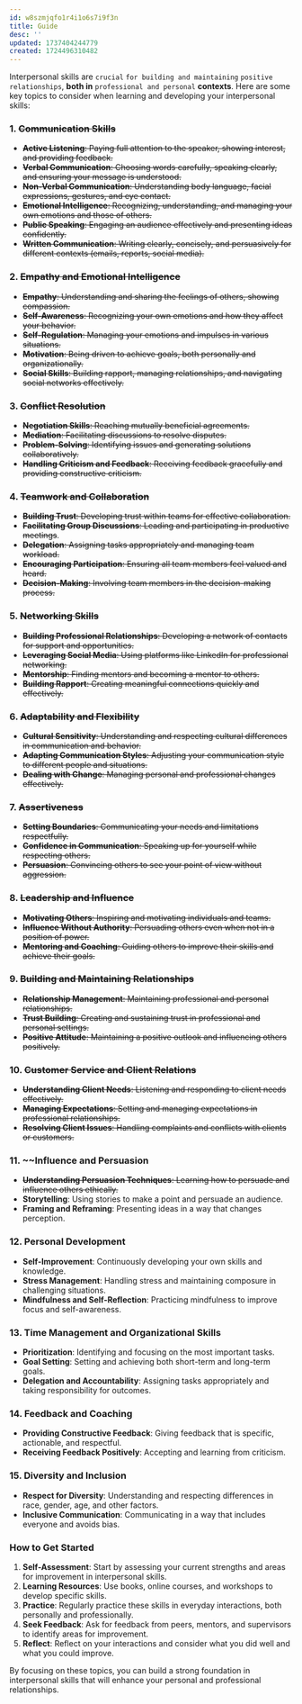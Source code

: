 ```yaml
---
id: w8szmjqfo1r4i1o6s7i9f3n
title: Guide
desc: ''
updated: 1737404244779
created: 1724496310482
---
```


Interpersonal skills are `crucial` `for building and maintaining` `positive relationships`, **both in** `professional and personal` **contexts**. Here are some key topics to consider when learning and developing your interpersonal skills:

### 1. ~~**Communication Skills**~~
   - ~~**Active Listening**: Paying full attention to the speaker, showing interest, and providing feedback.~~
   - ~~**Verbal Communication**: Choosing words carefully, speaking clearly, and ensuring your message is understood.~~
   - ~~**Non-Verbal Communication**: Understanding body language, facial expressions, gestures, and eye contact.~~
   - ~~**Emotional Intelligence**: Recognizing, understanding, and managing your own emotions and those of others.~~
   - ~~**Public Speaking**: Engaging an audience effectively and presenting ideas confidently.~~
   - ~~**Written Communication**: Writing clearly, concisely, and persuasively for different contexts (emails, reports, social media).~~

### 2. ~~**Empathy and Emotional Intelligence**~~
   - ~~**Empathy**: Understanding and sharing the feelings of others, showing compassion.~~
   - ~~**Self-Awareness**: Recognizing your own emotions and how they affect your behavior.~~
   - ~~**Self-Regulation**: Managing your emotions and impulses in various situations.~~
   - ~~**Motivation**: Being driven to achieve goals, both personally and organizationally.~~
   - ~~**Social Skills**: Building rapport, managing relationships, and navigating social networks effectively.~~

### 3. ~~**Conflict Resolution**~~
   - ~~**Negotiation Skills**: Reaching mutually beneficial agreements.~~
   - ~~**Mediation**: Facilitating discussions to resolve disputes.~~
   - ~~**Problem-Solving**: Identifying issues and generating solutions collaboratively.~~
   - ~~**Handling Criticism and Feedback**: Receiving feedback gracefully and providing constructive criticism.~~

### 4. ~~**Teamwork and Collaboration**~~
   - ~~**Building Trust**: Developing trust within teams for effective collaboration.~~
   - ~~**Facilitating Group Discussions**: Leading and participating in productive meetings~~.
   - ~~**Delegation**: Assigning tasks appropriately and managing team workload.~~
   - ~~**Encouraging Participation**: Ensuring all team members feel valued and heard.~~
   - ~~**Decision-Making**: Involving team members in the decision-making process.~~

### 5. ~~**Networking Skills**~~
   - ~~**Building Professional Relationships**: Developing a network of contacts for support and opportunities.~~
   - ~~**Leveraging Social Media**: Using platforms like LinkedIn for professional networking.~~
   - ~~**Mentorship**: Finding mentors and becoming a mentor to others.~~
   - ~~**Building Rapport**: Creating meaningful connections quickly and effectively.~~

### 6. ~~**Adaptability and Flexibility**~~
   - ~~**Cultural Sensitivity**: Understanding and respecting cultural differences in communication and behavior.~~
   - ~~**Adapting Communication Styles**: Adjusting your communication style to different people and situations.~~
   - ~~**Dealing with Change**: Managing personal and professional changes effectively.~~

### 7. ~~**Assertiveness**~~
   - ~~**Setting Boundaries**: Communicating your needs and limitations respectfully.~~
   - ~~**Confidence in Communication**: Speaking up for yourself while respecting others.~~
   - ~~**Persuasion**: Convincing others to see your point of view without aggression.~~

### 8. ~~**Leadership and Influence**~~
   - ~~**Motivating Others**: Inspiring and motivating individuals and teams.~~
   - ~~**Influence Without Authority**: Persuading others even when not in a position of power.~~
   - ~~**Mentoring and Coaching**: Guiding others to improve their skills and achieve their goals.~~

### 9. ~~**Building and Maintaining Relationships**~~
   - ~~**Relationship Management**: Maintaining professional and personal relationships.~~
   - ~~**Trust Building**: Creating and sustaining trust in professional and personal settings.~~
   - ~~**Positive Attitude**: Maintaining a positive outlook and influencing others positively.~~

### 10. ~~**Customer Service and Client Relations**~~
   - ~~**Understanding Client Needs**: Listening and responding to client needs effectively.~~
   - ~~**Managing Expectations**: Setting and managing expectations in professional relationships.~~
   - ~~**Resolving Client Issues**: Handling complaints and conflicts with clients or customers.~~

### 11. ~~**Influence and Persuasion**
   - ~~**Understanding Persuasion Techniques**: Learning how to persuade and influence others ethically.~~
   - **Storytelling**: Using stories to make a point and persuade an audience.
   - **Framing and Reframing**: Presenting ideas in a way that changes perception.

### 12. **Personal Development**
   - **Self-Improvement**: Continuously developing your own skills and knowledge.
   - **Stress Management**: Handling stress and maintaining composure in challenging situations.
   - **Mindfulness and Self-Reflection**: Practicing mindfulness to improve focus and self-awareness.

### 13. **Time Management and Organizational Skills**
   - **Prioritization**: Identifying and focusing on the most important tasks.
   - **Goal Setting**: Setting and achieving both short-term and long-term goals.
   - **Delegation and Accountability**: Assigning tasks appropriately and taking responsibility for outcomes.

### 14. **Feedback and Coaching**
   - **Providing Constructive Feedback**: Giving feedback that is specific, actionable, and respectful.
   - **Receiving Feedback Positively**: Accepting and learning from criticism.

### 15. **Diversity and Inclusion**
   - **Respect for Diversity**: Understanding and respecting differences in race, gender, age, and other factors.
   - **Inclusive Communication**: Communicating in a way that includes everyone and avoids bias.

### How to Get Started

1. **Self-Assessment**: Start by assessing your current strengths and areas for improvement in interpersonal skills.
2. **Learning Resources**: Use books, online courses, and workshops to develop specific skills.
3. **Practice**: Regularly practice these skills in everyday interactions, both personally and professionally.
4. **Seek Feedback**: Ask for feedback from peers, mentors, and supervisors to identify areas for improvement.
5. **Reflect**: Reflect on your interactions and consider what you did well and what you could improve.

By focusing on these topics, you can build a strong foundation in interpersonal skills that will enhance your personal and professional relationships.